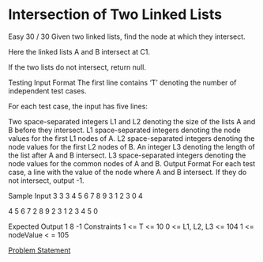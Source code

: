 # Intersection of Two Linked Lists
Easy
30 / 30
Given two linked lists, find the node at which they intersect.


Here the linked lists A and B intersect at C1.

If the two lists do not intersect, return null.

Testing
Input Format
The first line contains ‘T’ denoting the number of independent test cases.

For each test case, the input has five lines:

Two space-separated integers L1 and L2 denoting the size of the lists A and B before they intersect.
L1 space-separated integers denoting the node values for the first L1 nodes of A.
L2 space-separated integers denoting the node values for the first L2 nodes of B.
An integer L3 denoting the length of the list after A and B intersect.
L3 space-separated integers denoting the node values for the common nodes of A and B.
Output Format
For each test case, a line with the value of the node where A and B intersect. If they do not intersect, output -1.

Sample Input
3
3 3
4 5 6
7 8 9
3
1 2 3
0 4

4 5 6 7
2
8 9
2 3
1 2
3 4 5
0

Expected Output
1
8
-1
Constraints
1 <= T <= 10
0 <= L1, L2, L3 <= 104
1 <= nodeValue < = 105

[Problem Statement](https://workat.tech/problem-solving/practice/intersection-two-linked-lists)